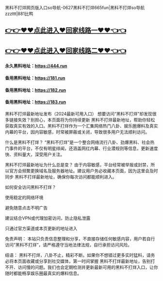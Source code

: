 黑料不打烊网页版入口so导航-0627黑料不打烊665fun|黑料不打烊so导航zzzttt|881比鸭

## [👉👉♥♥点此进入♥回家线路一♥♥👈👈](https://unpkg.com/182run/index.html)
## [👉👉♥♥点此进入♥回家线路二♥♥👈👈](https://unpkg.com/182-1run/index.html)

#### 永久黑料地址：https://444.run
#### 备用黑料地址：https://181.run
#### 备用黑料地址：https://182.run
#### 备用黑料地址：https://183.run

黑料不打烊最新地址发布（2024最新可用入口）
想要访问“黑料不打烊”却发现很多链接失效？别担心，本页面将为你持续更新 黑料不打烊最新地址，帮助你轻松获取真实有效的入口。黑料不打烊作为一个汇集网络热门八卦、娱乐圈爆料及真实内幕的平台，因内容敏感，时常被屏蔽或关闭，导致很多用户无法顺利访问。

什么是黑料不打烊？
“黑料不打烊”是一个整合网络流行八卦、劲爆黑料、社会热门事件的平台，不仅有明星绯闻，还涵盖网红内幕、行业潜规则等信息，更新速度快、资料量大，深受用户关注。

黑料不打烊最新地址为什么总是变？
由于内容敏感，平台经常被举报或封禁，所以官方会频繁更换域名及服务器地址。建议用户务必收藏本页面，因为这里会及时同步 黑料不打烊最新地址，确保你每次访问都能顺利进入。

如何安全访问黑料不打烊？

使用稳定的网络环境

避免随意点击不明广告

建议结合VPN或代理加密访问，防止隐私泄露

只通过官方渠道或本页更新的地址进入

免责声明：
本站只负责信息整理和分享，不直接存储任何敏感内容，用户若自行访问“黑料不打烊”，请严格遵守当地法律法规，自行承担访问风险。

结语：
黑料不打烊，八卦不止，精彩不断。如果你不想错过更多实时猛料，请务必将本页面收藏或分享到社交媒体，第一时间掌握 黑料不打烊最新地址，告别打不开、访问慢的问题。我们也会定期检测并更新最新可用的黑料不打烊入口，让你随时都能畅享娱乐圈最真实的爆料信息。
